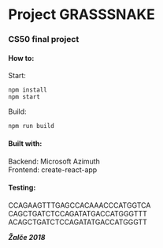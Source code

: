 # Project GRASSSNAKE
### CS50 final project

#### How to:
Start: 
```
npm install
npm start
```
Build:
```
npm run build
```

#### Built with:  
Backend: Microsoft Azimuth  
Frontend: create-react-app  


#### Testing:
CCAGAAGTTTGAGCCACAAACCCATGGTCA  
CAGCTGATCTCCAGATATGACCATGGGTTT  
ACAGCTGATCTCCAGATATGACCATGGGTT  

***Žalče 2018***
